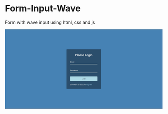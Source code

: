 # Form-Input-Wave
Form with wave input using html, css and js

<p align="center"><img src="https://github.com/kapsarovL/Form-Input-Wave/blob/master/form.jpg" alt="banner"></p>
